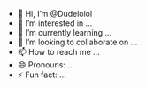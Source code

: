 - 👋 Hi, I’m @Dudelolol
- 👀 I’m interested in ...
- 🌱 I’m currently learning ...
- 💞️ I’m looking to collaborate on ...
- 📫 How to reach me ...
- 😄 Pronouns: ...
- ⚡ Fun fact: ...

<!---
Dudelolol/Dudelolol is a ✨ special ✨ repository because its `README.md` (this file) appears on your GitHub profile.
You can click the Preview link to take a look at your changes.
--->
